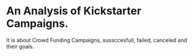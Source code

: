 # An Analysis of Kickstarter Campaigns. 
It is about Crowd Funding Campaigns, sussccesfull, failed, canceled and their goals.
